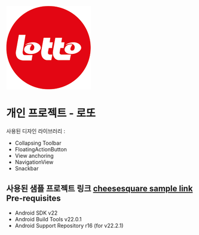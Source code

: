 ![alt text](https://github.com/soulduse/android-lotto-project/blob/master/art/icon.png)

개인 프로젝트 - 로또
===================================
사용된 디자인 라이브러리 : 

- Collapsing Toolbar
- FloatingActionButton
- View anchoring
- NavigationView
- Snackbar

사용된 샘플 프로젝트 링크
[cheesesquare sample link](https://github.com/chrisbanes/cheesesquare)
Pre-requisites
--------------

- Android SDK v22
- Android Build Tools v22.0.1
- Android Support Repository r16 (for v22.2.1)


